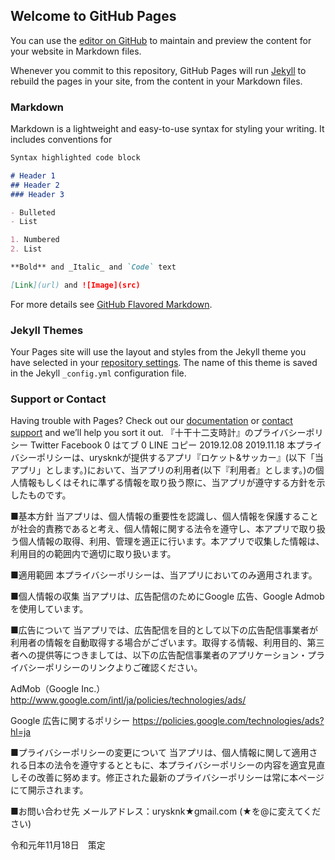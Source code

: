 ## Welcome to GitHub Pages

You can use the [editor on GitHub](https://github.com/nori0506/AndroidPrivacyPolicy/edit/gh-pages/index.md) to maintain and preview the content for your website in Markdown files.

Whenever you commit to this repository, GitHub Pages will run [Jekyll](https://jekyllrb.com/) to rebuild the pages in your site, from the content in your Markdown files.

### Markdown

Markdown is a lightweight and easy-to-use syntax for styling your writing. It includes conventions for

```markdown
Syntax highlighted code block

# Header 1
## Header 2
### Header 3

- Bulleted
- List

1. Numbered
2. List

**Bold** and _Italic_ and `Code` text

[Link](url) and ![Image](src)
```

For more details see [GitHub Flavored Markdown](https://guides.github.com/features/mastering-markdown/).

### Jekyll Themes

Your Pages site will use the layout and styles from the Jekyll theme you have selected in your [repository settings](https://github.com/nori0506/AndroidPrivacyPolicy/settings/pages). The name of this theme is saved in the Jekyll `_config.yml` configuration file.

### Support or Contact

Having trouble with Pages? Check out our [documentation](https://docs.github.com/categories/github-pages-basics/) or [contact support](https://support.github.com/contact) and we’ll help you sort it out.
『十干十二支時計』のプライバシーポリシー
Twitter
Facebook
0
はてブ
0
LINE
コピー
 2019.12.08 2019.11.18
本プライバシーポリシーは、urysknkが提供するアプリ『ロケット&サッカー』(以下「当アプリ」とします。)において、当アプリの利用者(以下『利用者』とします。)の個人情報もしくはそれに準ずる情報を取り扱う際に、当アプリが遵守する方針を示したものです。

■基本方針
当アプリは、個人情報の重要性を認識し、個人情報を保護することが社会的責務であると考え、個人情報に関する法令を遵守し、本アプリで取り扱う個人情報の取得、利用、管理を適正に行います。本アプリで収集した情報は、利用目的の範囲内で適切に取り扱います。

■適用範囲
本プライバシーポリシーは、当アプリにおいてのみ適用されます。

■個人情報の収集
当アプリは、広告配信のためにGoogle 広告、Google Admobを使用しています。

■広告について
当アプリでは、広告配信を目的として以下の広告配信事業者が利用者の情報を自動取得する場合がございます。取得する情報、利用目的、第三者への提供等につきましては、以下の広告配信事業者のアプリケーション・プライバシーポリシーのリンクよりご確認ください。

AdMob（Google Inc.）
http://www.google.com/intl/ja/policies/technologies/ads/

Google 広告に関するポリシー
https://policies.google.com/technologies/ads?hl=ja

■プライバシーポリシーの変更について
当アプリは、個人情報に関して適用される日本の法令を遵守するとともに、本プライバシーポリシーの内容を適宜見直しその改善に努めます。修正された最新のプライバシーポリシーは常に本ページにて開示されます。

■お問い合わせ先
メールアドレス：urysknk★gmail.com (★を@に変えてください)

令和元年11月18日　策定
